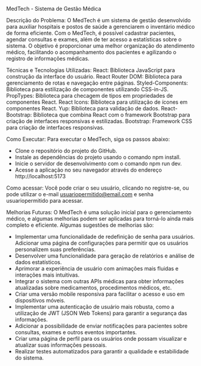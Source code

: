 MedTech - Sistema de Gestão Médica

Descrição do Problema:
O MedTech é um sistema de gestão desenvolvido para auxiliar hospitais e postos de saúde a gerenciarem o inventário médico de forma eficiente. Com o MedTech, é possível cadastrar pacientes, agendar consultas e exames, além de ter acesso a estatísticas sobre o sistema. O objetivo é proporcionar uma melhor organização do atendimento médico, facilitando o acompanhamento dos pacientes e agilizando o registro de informações médicas.

Técnicas e Tecnologias Utilizadas:
React: Biblioteca JavaScript para construção da interface do usuário.
React Router DOM: Biblioteca para gerenciamento de rotas e navegação entre páginas.
Styled-Components: Biblioteca para estilização de componentes utilizando CSS-in-JS.
PropTypes: Biblioteca para checagem de tipos em propriedades de componentes React.
React Icons: Biblioteca para utilização de ícones em componentes React.
Yup: Biblioteca para validação de dados.
React-Bootstrap: Biblioteca que combina React com o framework Bootstrap para criação de interfaces responsivas e estilizadas.
Bootstrap: Framework CSS para criação de interfaces responsivas.

Como Executar:
Para executar o MedTech, siga os passos abaixo:
- Clone o repositório do projeto do GitHub.
- Instale as dependências do projeto usando o comando npm install.
- Inicie o servidor de desenvolvimento com o comando npm run dev.
- Acesse a aplicação no seu navegador através do endereço http://localhost:5173

Como acessar:
 Você pode criar o seu usuário, clicando no registre-se, ou pode utilizar o e-mail usuariopermitido@email.com e senha usuariopermitido para acessar.

Melhorias Futuras:
O MedTech é uma solução inicial para o gerenciamento médico, e algumas melhorias podem ser aplicadas para torná-lo ainda mais completo e eficiente. Algumas sugestões de melhorias são:

- Implementar uma funcionalidade de redefinição de senha para usuários.
Adicionar uma página de configurações para permitir que os usuários personalizem suas preferências.
- Desenvolver uma funcionalidade para geração de relatórios e análise de dados estatísticos.
- Aprimorar a experiência de usuário com animações mais fluidas e interações mais intuitivas.
- Integrar o sistema com outras APIs médicas para obter informações atualizadas sobre medicamentos, procedimentos médicos, etc.
- Criar uma versão mobile responsiva para facilitar o acesso e uso em dispositivos móveis.
- Implementar uma autenticação de usuário mais robusta, como a utilização de JWT (JSON Web Tokens) para garantir a segurança das informações.
- Adicionar a possibilidade de enviar notificações para pacientes sobre consultas, exames e outros eventos importantes.
- Criar uma página de perfil para os usuários onde possam visualizar e atualizar suas informações pessoais.
- Realizar testes automatizados para garantir a qualidade e estabilidade do sistema.